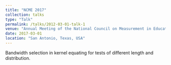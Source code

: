 ```yaml
---
title: "NCME 2017"
collection: talks
type: "Talk"
permalink: /talks/2012-03-01-talk-1
venue: "Annual Meeting of the National Council on Measurement in Education"
date: 2017-03-01
location: "San Antonio, Texas, USA"
---
```


Bandwidth selection in kernel equating for tests of different length and distribution.
